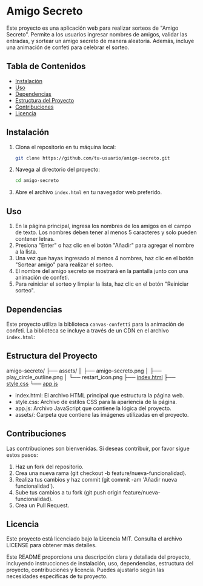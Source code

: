 # Amigo Secreto

Este proyecto es una aplicación web para realizar sorteos de "Amigo Secreto". Permite a los usuarios ingresar nombres de amigos, validar las entradas, y sortear un amigo secreto de manera aleatoria. 
Además, incluye una animación de confeti para celebrar el sorteo.

## Tabla de Contenidos

- [Instalación](#instalación)
- [Uso](#uso)
- [Dependencias](#dependencias)
- [Estructura del Proyecto](#estructura-del-proyecto)
- [Contribuciones](#contribuciones)
- [Licencia](#licencia)

## Instalación

1. Clona el repositorio en tu máquina local:
    ```bash
    git clone https://github.com/tu-usuario/amigo-secreto.git
    ```

2. Navega al directorio del proyecto:
    ```bash
    cd amigo-secreto
    ```

3. Abre el archivo `index.html` en tu navegador web preferido.

## Uso

1. En la página principal, ingresa los nombres de los amigos en el campo de texto. Los nombres deben tener al menos 5 caracteres y solo pueden contener letras.
2. Presiona "Enter" o haz clic en el botón "Añadir" para agregar el nombre a la lista.
3. Una vez que hayas ingresado al menos 4 nombres, haz clic en el botón "Sortear amigo" para realizar el sorteo.
4. El nombre del amigo secreto se mostrará en la pantalla junto con una animación de confeti.
5. Para reiniciar el sorteo y limpiar la lista, haz clic en el botón "Reiniciar sorteo".

## Dependencias

Este proyecto utiliza la biblioteca `canvas-confetti` para la animación de confeti. La biblioteca se incluye a través de un CDN en el archivo `index.html`:


<script src="https://cdn.jsdelivr.net/npm/canvas-confetti@1.5.1/dist/confetti.browser.min.js"></script>

## Estructura del Proyecto

amigo-secreto/
├── assets/
│   ├── amigo-secreto.png
│   ├── play_circle_outline.png
│   └── restart_icon.png
├── [index.html](http://_vscodecontentref_/0)
├── [style.css](http://_vscodecontentref_/1)
└── [app.js](http://_vscodecontentref_/2)

* index.html: El archivo HTML principal que estructura la página web.
* style.css: Archivo de estilos CSS para la apariencia de la página.
* app.js: Archivo JavaScript que contiene la lógica del proyecto.
* assets/: Carpeta que contiene las imágenes utilizadas en el proyecto.

## Contribuciones

Las contribuciones son bienvenidas. Si deseas contribuir, por favor sigue estos pasos:

1. Haz un fork del repositorio.
2. Crea una nueva rama (git checkout -b feature/nueva-funcionalidad).
3. Realiza tus cambios y haz commit (git commit -am 'Añadir nueva funcionalidad').
4. Sube tus cambios a tu fork (git push origin feature/nueva-funcionalidad).
5. Crea un Pull Request.

## Licencia

Este proyecto está licenciado bajo la Licencia MIT. Consulta el archivo LICENSE para obtener más detalles.

Este README proporciona una descripción clara y detallada del proyecto, incluyendo instrucciones de instalación, uso, dependencias, estructura del proyecto, contribuciones y licencia. Puedes ajustarlo según las necesidades específicas de tu proyecto.

```html
